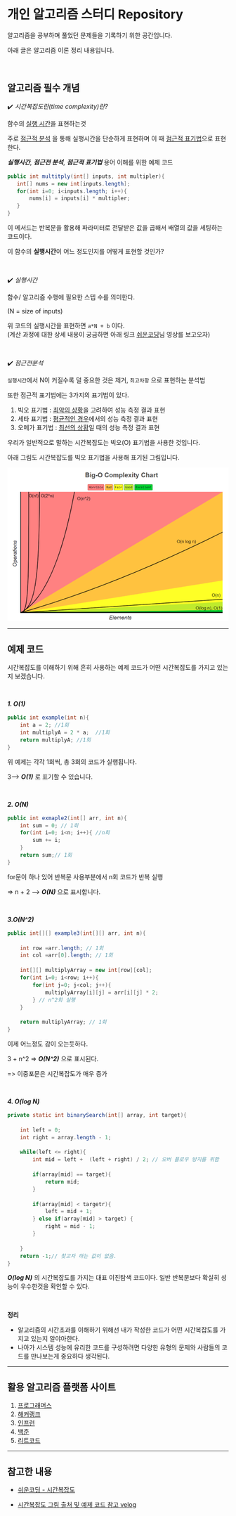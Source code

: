 
# 개인 알고리즘 스터디 Repository
알고리즘을 공부하며 풀었던 문제들을 기록하기 위한 공간입니다.

아래 글은 알고리즘 이론 정리 내용입니다.

<br>

## 알고리즘 필수 개념
✔️ *시간복잡도란(time complexity)란?*

함수의 <U>실행 시간</U>을 표현하는것

주로 <U>점근적 분석</U> 을 통해 실행시간을 단순하게 표현하며 이 때 <U>점근적 표기법</U>으로 표현한다.

***실행시간***, ***점근전 분석***, ***점근적 표기법*** 용어 이해를 위한 예제 코드
 ``` java
public int multitply(int[] inputs, int multipler){
    int[] nums = new int[inputs.length];
    for(int i=0; i<inputs.length; i++){
        nums[i] = inputs[i] * multipler;
    } 
}
```

이 메서드는 반복문을 활용해 파라미터로 전달받은 값을 곱해서 배열의 값을 세팅하는 코드이다.

이 함수의 **실행시간**이 어느 정도인지를 어떻게 표현할 것인가?

<br>

✔️  *실행시간*

함수/ 알고리즘 수행에 필요한 스텝 수를 의미한다.

(N = size of inputs)

위 코드의 실행시간을 표현하면 `a*N + b` 이다.  
(계산 과정에 대한 상세 내용이 궁금하면 아래 링크 <U>쉬운코딩</U>님 영상를 보고오자)

<br>

✔️  *점근전분석*

`실행시간`에서 N이 커질수록 덜 중요한 것은 제거, `최고차항` 으로 표현하는 분석법

또한 점근적 표기법에는 3가지의 표기법이 있다.

1. 빅오 표기법 : <U>최악의 상황</U>을 고려하여 성능 측정 결과 표현
2. 세타 표기법 : <U>평균적인 경우</U>에서의 성능 측정 결과 표현
3. 오메가 표기법 : <U> 최선의 상황</U>일 때의 성능 측정 결과 표현

우리가 일반적으로 말하는 시간복잡도는 빅오(O) 표기법을 사용한 것입니다.

아래 그림도 시간복잡도를 빅오 표기법을 사용해 표기된 그림입니다.

![시간복잡도](image/시간복잡도.png)

---

## 예제 코드
시간복잡도를 이해하기 위해 흔히 사용하는 예제 코드가 어떤 시간복잡도를 가지고 있는지 보겠습니다.

<br>

***1. O(1)***
``` java
public int example(int n){
    int a = 2; //1회
    int multiplyA = 2 * a;  //1회
    return multiplyA; //1회
}
```
위 예제는 각각 1회씩, 총 3회의 코드가 실행됩니다.

3--> ***O(1)*** 로 표기할 수 있습니다.

<br>

***2. O(N)***
``` java
public int exmaple2(int[] arr, int n){
    int sum = 0; // 1회
    for(int i=0; i<n; i++){ //n회 
        sum += i;
    }
    return sum;// 1회
}
```
for문이 하나 있어 반복문 사용부분에서 n회 코드가 반복 실행

=> n + 2 --> ***O(N)*** 으로 표시합니다.

<br>

***3.O(N^2)***
``` java
public int[][] example3(int[][] arr, int n){
    
    int row =arr.length; // 1회
    int col =arr[0].length; // 1회

    int[][] multiplyArray = new int[row][col]; 
    for(int i=0; i<row; i++){
        for(int j=0; j<col; j++){
            multiplyArray[i][j] = arr[i][j] * 2;
        } // n^2회 실행
    }

    return multiplyArray; // 1회
}

```
이제 어느정도 감이 오는듯하다. 

3 + n^2 => ***O(N^2)*** 으로 표시된다.

=> 이중포문은 시간복잡도가 매우 증가

<br>

***4. O(log N)***
``` java
private static int binarySearch(int[] array, int target){

    int left = 0;
    int right = array.length - 1;

    while(left <= right){
        int mid = left +  (left + right) / 2; // 오버 플로우 방지를 위함

        if(array[mid] == target){
            return mid;
        }

        if(array[mid] < targetr){
            left = mid + 1; 
        } else if(array[mid] > target) {
            right = mid - 1; 
        }

    }   
    return -1;// 찾고자 하는 값이 없음.
}

```

***O(log N)*** 의 시간복잡도를 가지는 대표 이진탐색 코드이다. 일반 반복문보다 확실히 성능이 우수한것을 확인할 수 있다.

<br>

**정리**
- 알고리즘의 시간초과를 이해하기 위해선 내가 작성한 코드가 어떤 시간복잡도를 가지고 있는지 알야아한다.
- 나아가 시스템 성능에 유리한 코드를 구성하려면 다양한 유형의 문제와 사람들의 코드를 만나보는게 중요하다 생각된다. 

---

## 활용 알고리즘 플랫폼 사이트 
1. [프로그래머스](https://programmers.co.kr/)
2. [해커랭크](https://www.hackerrank.com/)
3. [인프런](https://www.inflearn.com/)
4. [백준](https://www.acmicpc.net/)
5. [리트코드](https://leetcode.com/)

--- 

## 참고한 내용
- [쉬운코딩 - 시간복잡도](https://www.youtube.com/watch?v=tTFoClBZutw)

- [시간복잡도 그림 출처 및 예제 코드 참고 velog](https://velog.io/@mangozoo20/%EA%B8%B0%EB%B3%B8-%EC%95%8C%EA%B3%A0%EB%A6%AC%EC%A6%98-%EC%9D%B4%EB%A1%A0-%ED%94%84%EB%A1%9C%EA%B7%B8%EB%9E%98%EB%B0%8D)
